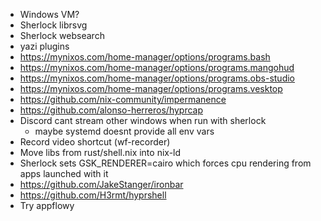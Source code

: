 - Windows VM?
- Sherlock librsvg
- Sherlock websearch
- yazi plugins
- https://mynixos.com/home-manager/options/programs.bash
- https://mynixos.com/home-manager/options/programs.mangohud
- https://mynixos.com/home-manager/options/programs.obs-studio
- https://mynixos.com/home-manager/options/programs.vesktop
- https://github.com/nix-community/impermanence
- https://github.com/alonso-herreros/hyprcap
- Discord cant stream other windows when run with sherlock
  - maybe systemd doesnt provide all env vars
- Record video shortcut (wf-recorder)
- Move libs from rust/shell.nix into nix-ld
- Sherlock sets GSK_RENDERER=cairo which forces cpu rendering from apps launched with it
- https://github.com/JakeStanger/ironbar
- https://github.com/H3rmt/hyprshell
- Try appflowy
